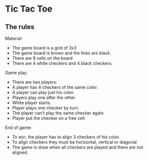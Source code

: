 # Tic Tac Toe

## The rules

Material:

- The game board is a grid of 3x3
- The game board is brown and the lines are black.
- There are 9 cells on the board
- There are 4 white checkers and 4 black checkers.

Game play:

- There are two players.
- A player has 4 checkers of the same color. 
- A player can play just his color.
- Players play one after the other.
- White player starts.
- Player plays one checker by turn.
- The player can't play the same checker again.
- Player put the checker on a free cell.

End of game:

- To win, the player has to align 3 checkers of his color.
- To align checkers they must be horizontal, vertical or diagonal
- The game is draw when all checkers are played and there are not aligned.

